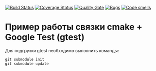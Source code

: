 [![Build Status](https://app.travis-ci.com/seekerk/ctest.svg?branch=main)](https://app.travis-ci.com/seekerk/ctest)
[![Coverage Status](https://coveralls.io/repos/seekerk/ctest/badge.svg?branch=main)](https://coveralls.io/github/seekerk/ctest?branch=main)
[![Quality Gate](https://sonarcloud.io/api/project_badges/measure?project=seekerk_ctest&metric=alert_status)](https://sonarcloud.io/dashboard?id=seekerk_ctest)
[![Bugs](https://sonarcloud.io/api/project_badges/measure?project=seekerk_ctest&metric=bugs)](https://sonarcloud.io/summary/new_code?id=seekerk_ctest)
[![Code smells](https://sonarcloud.io/api/project_badges/measure?project=seekerk_ctest&metric=code_smells)](https://sonarcloud.io/dashboard?id=seekerk_ctest)

# Пример работы связки cmake + Google Test (gtest)

Для подгрузки gtest необходимо выполнить команды:
```
git submodule init
git submodule update
```
